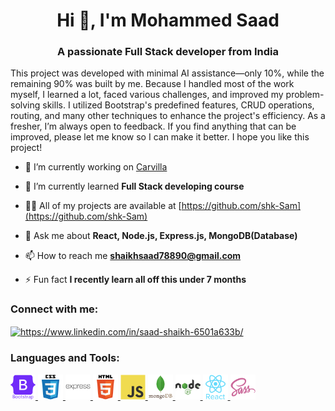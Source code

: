 <h1 align="center">Hi 👋, I'm Mohammed Saad</h1>
<h3 align="center">A passionate Full Stack developer from India</h3>
<p>
This project was developed with minimal AI assistance—only 10%, while the remaining 90% was built by me.  
Because I handled most of the work myself, I learned a lot, faced various challenges, and improved my problem-solving skills.  
I utilized Bootstrap's predefined features, CRUD operations, routing, and many other techniques to enhance the project's efficiency.  
As a fresher, I’m always open to feedback. If you find anything that can be improved, please let me know so I can make it better.  
I hope you like this project!
</p>


- 🔭 I’m currently working on [Carvilla](https://github.com/shk-Sam/CARVILLA)

- 🌱 I’m currently learned **Full Stack developing course**

- 👨‍💻 All of my projects are available at [https://github.com/shk-Sam](https://github.com/shk-Sam)

- 💬 Ask me about **React, Node.js, Express.js, MongoDB(Database)**

- 📫 How to reach me **shaikhsaad78890@gmail.com**

- ⚡ Fun fact **I recently learn all off this under 7 months**

<h3 align="left">Connect with me:</h3>
<p align="left">
<a href="https://linkedin.com/in/https://www.linkedin.com/in/saad-shaikh-6501a633b/" target="blank"><img align="center" src="https://raw.githubusercontent.com/rahuldkjain/github-profile-readme-generator/master/src/images/icons/Social/linked-in-alt.svg" alt="https://www.linkedin.com/in/saad-shaikh-6501a633b/" height="30" width="40" /></a>
</p>

<h3 align="left">Languages and Tools:</h3>
<p align="left"> <a href="https://getbootstrap.com" target="_blank" rel="noreferrer"> <img src="https://raw.githubusercontent.com/devicons/devicon/master/icons/bootstrap/bootstrap-plain-wordmark.svg" alt="bootstrap" width="40" height="40"/> </a> <a href="https://www.w3schools.com/css/" target="_blank" rel="noreferrer"> <img src="https://raw.githubusercontent.com/devicons/devicon/master/icons/css3/css3-original-wordmark.svg" alt="css3" width="40" height="40"/> </a> <a href="https://expressjs.com" target="_blank" rel="noreferrer"> <img src="https://raw.githubusercontent.com/devicons/devicon/master/icons/express/express-original-wordmark.svg" alt="express" width="40" height="40"/> </a> <a href="https://www.w3.org/html/" target="_blank" rel="noreferrer"> <img src="https://raw.githubusercontent.com/devicons/devicon/master/icons/html5/html5-original-wordmark.svg" alt="html5" width="40" height="40"/> </a> <a href="https://developer.mozilla.org/en-US/docs/Web/JavaScript" target="_blank" rel="noreferrer"> <img src="https://raw.githubusercontent.com/devicons/devicon/master/icons/javascript/javascript-original.svg" alt="javascript" width="40" height="40"/> </a> <a href="https://www.mongodb.com/" target="_blank" rel="noreferrer"> <img src="https://raw.githubusercontent.com/devicons/devicon/master/icons/mongodb/mongodb-original-wordmark.svg" alt="mongodb" width="40" height="40"/> </a> <a href="https://nodejs.org" target="_blank" rel="noreferrer"> <img src="https://raw.githubusercontent.com/devicons/devicon/master/icons/nodejs/nodejs-original-wordmark.svg" alt="nodejs" width="40" height="40"/> </a> <a href="https://reactjs.org/" target="_blank" rel="noreferrer"> <img src="https://raw.githubusercontent.com/devicons/devicon/master/icons/react/react-original-wordmark.svg" alt="react" width="40" height="40"/> </a> <a href="https://sass-lang.com" target="_blank" rel="noreferrer"> <img src="https://raw.githubusercontent.com/devicons/devicon/master/icons/sass/sass-original.svg" alt="sass" width="40" height="40"/> </a> </p>
